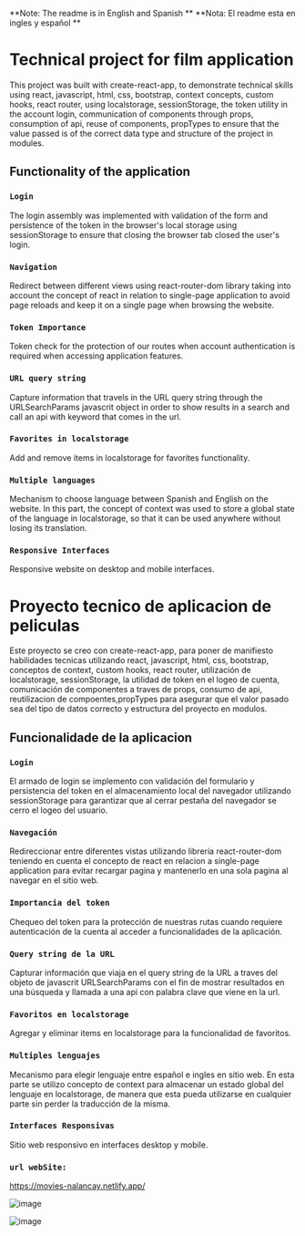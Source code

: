 **Note: The readme is in English and Spanish **
**Nota: El readme esta en ingles y español **

# Technical project for film application

This project was built with create-react-app, to demonstrate technical skills using react, javascript, html, css, bootstrap, context concepts, custom hooks, react router, using localstorage, sessionStorage, the token utility in the account login, communication of components through props, consumption of api, reuse of components, propTypes to ensure that the value passed is of the correct data type and structure of the project in modules.

## Functionality of the application

### `Login`

The login assembly was implemented with validation of the form and persistence of the token in the browser's local storage using sessionStorage to ensure that closing the browser tab closed the user's login.

### `Navigation`

Redirect between different views using react-router-dom library taking into account the concept of react in relation to single-page application to avoid page reloads and keep it on a single page when browsing the website.

### `Token Importance`

Token check for the protection of our routes when account authentication is required when accessing application features.

### `URL query string`

Capture information that travels in the URL query string through the URLSearchParams javascrit object in order to show results in a search and call an api with keyword that comes in the url.

### `Favorites in localstorage`

Add and remove items in localstorage for favorites functionality.

### `Multiple languages`

Mechanism to choose language between Spanish and English on the website. In this part, the concept of context was used to store a global state of the language in localstorage, so that it can be used anywhere without losing its translation.

### `Responsive Interfaces`

Responsive website on desktop and mobile interfaces.

# Proyecto tecnico de aplicacion de peliculas

Este proyecto se creo con create-react-app, para poner de manifiesto habilidades tecnicas utilizando react, javascript, html, css, bootstrap, conceptos de context, custom hooks, react router, utilización de localstorage, sessionStorage, la utilidad de token en el logeo de cuenta, comunicación de componentes a traves de props, consumo de api, reutilizacion de compoentes,propTypes para asegurar que el valor pasado sea del tipo de datos correcto y estructura del proyecto en modulos.

## Funcionalidade de la aplicacion

### `Login`

El armado de login se implemento con validación del formulario y persistencia del token en el almacenamiento local del navegador utilizando sessionStorage para garantizar que al cerrar pestaña del navegador se cerro el logeo del usuario.

### `Navegación`

Redireccionar entre diferentes vistas utilizando librería react-router-dom teniendo en cuenta el concepto de react en relacion a single-page application para evitar recargar pagina y mantenerlo en una sola pagina al navegar en el sitio web.

### `Importancia del token`

Chequeo del token para la protección de nuestras rutas cuando requiere autenticación de la cuenta al acceder a funcionalidades de la aplicación.

### `Query string de la URL`

Capturar información que viaja en el query string de la URL a traves del objeto de javascrit URLSearchParams con el fin de mostrar resultados en una búsqueda y llamada a una api con palabra clave que viene en la url.

### `Favoritos en localstorage`

Agregar y eliminar items en localstorage para la funcionalidad de favoritos.

### `Multiples lenguajes`

Mecanismo para elegir lenguaje entre español e ingles en sitio web. En esta parte se utilizo concepto de context para almacenar un estado global del lenguaje en localstorage, de manera que esta pueda utilizarse en cualquier parte sin perder la traducción de la misma.

### `Interfaces Responsivas`

Sitio web responsivo en interfaces desktop y mobile.

### `url webSite:`
 https://movies-nalancay.netlify.app/
 
 ![image](https://user-images.githubusercontent.com/113408244/219477605-9d16648b-755f-46f9-8457-513f09d94fd7.png)

![image](https://user-images.githubusercontent.com/113408244/219477902-70fb4570-1616-4402-b060-e4342e2cd6c3.png)
